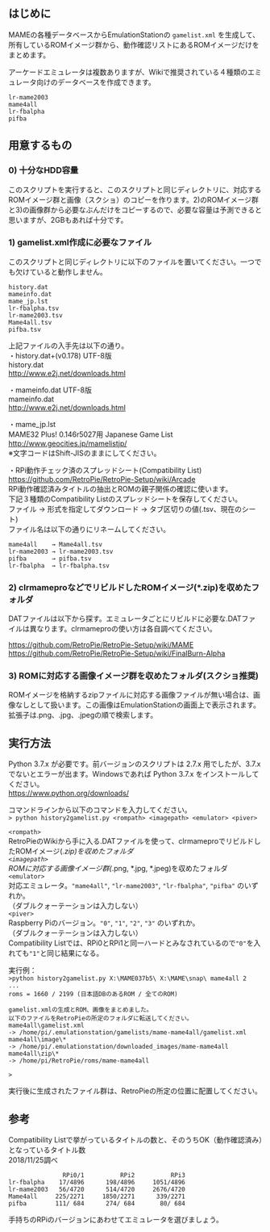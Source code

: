 ## はじめに
MAMEの各種データベースからEmulationStationの `gamelist.xml` を生成して、所有しているROMイメージ群から、動作確認リストにあるROMイメージだけをまとめます。  

アーケードエミュレータは複数ありますが、Wikiで推奨されている４種類のエミュレータ向けのデータベースを作成できます。  

`lr-mame2003`  
`mame4all`  
`lr-fbalpha`  
`pifba`  


## 用意するもの
### 0) 十分なHDD容量  
このスクリプトを実行すると、このスクリプトと同じディレクトリに、対応するROMイメージ群と画像（スクショ）のコピーを作ります。2)のROMイメージ群と3)の画像群から必要なぶんだけをコピーするので、必要な容量は予測できると思いますが、2GBもあれば十分です。  

### 1) gamelist.xml作成に必要なファイル  
このスクリプトと同じディレクトリに以下のファイルを置いてください。一つでも欠けていると動作しません。  

`history.dat`  
`mameinfo.dat`  
`mame_jp.lst`  
`lr-fbalpha.tsv`  
`lr-mame2003.tsv`  
`Mame4all.tsv`  
`pifba.tsv`  

上記ファイルの入手先は以下の通り。  
・history.dat+(v0.178) UTF-8版  
history.dat  
http://www.e2j.net/downloads.html  

・mameinfo.dat UTF-8版  
mameinfo.dat  
http://www.e2j.net/downloads.html  

・mame_jp.lst  
MAME32 Plus! 0.146r5027用 Japanese Game List  
http://www.geocities.jp/mamelistjp/  
※文字コードはShift-JISのままにしてください。  

・RPi動作チェック済のスプレッドシート(Compatibility List)  
https://github.com/RetroPie/RetroPie-Setup/wiki/Arcade  
RPi動作確認済みタイトルの抽出とROMの親子関係の確認に使います。  
下記３種類のCompatibility Listのスプレッドシートを保存してください。  
ファイル → 形式を指定してダウンロード → タブ区切りの値(.tsv、現在のシート)  
ファイル名は以下の通りにリネームしてください。

`mame4all    → Mame4all.tsv`  
`lr-mame2003 → lr-mame2003.tsv`  
`pifba       → pifba.tsv`  
`lr-fbalpha  → lr-fbalpha.tsv`  

### 2) clrmameproなどでリビルドしたROMイメージ(*.zip)を収めたフォルダ  
DATファイルは以下から探す。エミュレータごとにリビルドに必要な.DATファイルは異なります。clrmameproの使い方は各自調べてください。  

https://github.com/RetroPie/RetroPie-Setup/wiki/MAME  
https://github.com/RetroPie/RetroPie-Setup/wiki/FinalBurn-Alpha  

### 3) ROMに対応する画像イメージ群を収めたフォルダ(スクショ推奨)  
ROMイメージを格納するzipファイルに対応する画像ファイルが無い場合は、画像なしとして扱います。この画像はEmulationStationの画面上で表示されます。拡張子は.png、.jpg、.jpegの順で検索します。  


## 実行方法
Python 3.7.x が必要です。前バージョンのスクリプトは 2.7.x 用でしたが、3.7.x でないとエラーが出ます。Windowsであれば Python 3.7.x をインストールしてください。  
https://www.python.org/downloads/  

コマンドラインから以下のコマンドを入力してください。  
`> python history2gamelist.py <rompath> <imagepath> <emulator> <piver>`  
  
`<rompath>`  
  RetroPieのWikiから手に入る.DATファイルを使って、clrmameproでリビルドしたROMイメージ(*.zip)を収めたフォルダ  
`<imagepath>`  
  ROMに対応する画像イメージ群(*.png, *.jpg, *.jpeg)を収めたフォルダ  
`<emulator>`  
  対応エミュレータ。`"mame4all"`, `"lr-mame2003"`, `"lr-fbalpha"`, `"pifba"` のいずれか。  
  （ダブルクォーテーションは入力しない）  
`<piver>`  
  Raspberry Piのバージョン。`"0"`, `"1"`, `"2"`, `"3"` のいずれか。  
  （ダブルクォーテーションは入力しない）  
  Compatibility Listでは、RPi0とRPi1と同一ハードとみなされているので`"0"`を入れても`"1"`と同じ結果になる。  
  
実行例：  
`>python history2gamelist.py X:\MAME037b5\ X:\MAME\snap\ mame4all 2`  
`...`  
`roms = 1660 / 2199 (日本語DBのあるROM / 全てのROM)`  
  
`gamelist.xmlの生成とROM、画像をまとめました。`  
`以下のファイルをRetroPieの所定のフォルダに転送してください。`  
`mame4all\gamelist.xml`  
  `-> /home/pi/.emulationstation/gamelists/mame-mame4all/gamelist.xml`  
`mame4all\image\*`  
  `-> /home/pi/.emulationstation/downloaded_images/mame-mame4all`  
`mame4all\zip\*`  
  `-> /home/pi/RetroPie/roms/mame-mame4all`  
  
`>`  

実行後に生成されたファイル群は、RetroPieの所定の位置に配置してください。  

## 参考  
Compatibility Listで挙がっているタイトルの数と、そのうちOK（動作確認済み）となっているタイトル数  
2018/11/25調べ  

`               RPi0/1          RPi2          RPi3`  
`lr-fbalpha    17/4896      198/4896     1051/4896`  
`lr-mame2003   56/4720      514/4720     2676/4720`  
`Mame4all     225/2271     1850/2271      339/2271`  
`pifba        111/ 684      274/ 684       80/ 684`  

手持ちのRPiのバージョンにあわせてエミュレータを選びましょう。  
